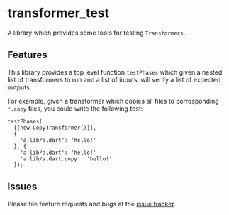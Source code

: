 # transformer_test

A library which provides some tools for testing `Transformers`.

## Features

This library provides a top level function `testPhases` which given a nested
list of transformers to run and a list of inputs, will verify a list of expected
outputs.

For example, given a transformer which copies all files to corresponding
`*.copy` files, you could write the following test:

```
testPhases(
  [[new CopyTransformer()]],
  {
    'a|lib/a.dart': 'hello!'
  }, {
    'a|lib/a.dart': 'hello!'
    'a|lib/a.dart.copy': 'hello!'
  });
```

## Issues

Please file feature requests and bugs at the [issue tracker][tracker].

[tracker]: https://github.com/dart-lang/transformer_test/issues
